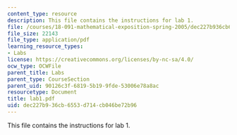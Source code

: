```yaml
---
content_type: resource
description: This file contains the instructions for lab 1.
file: /courses/18-091-mathematical-exposition-spring-2005/dec227b936cb6553d714cb046be72b96_lab1.pdf
file_size: 22143
file_type: application/pdf
learning_resource_types:
- Labs
license: https://creativecommons.org/licenses/by-nc-sa/4.0/
ocw_type: OCWFile
parent_title: Labs
parent_type: CourseSection
parent_uid: 90126c3f-6819-5b19-9fde-53006e78a8ac
resourcetype: Document
title: lab1.pdf
uid: dec227b9-36cb-6553-d714-cb046be72b96
---
```

This file contains the instructions for lab 1.